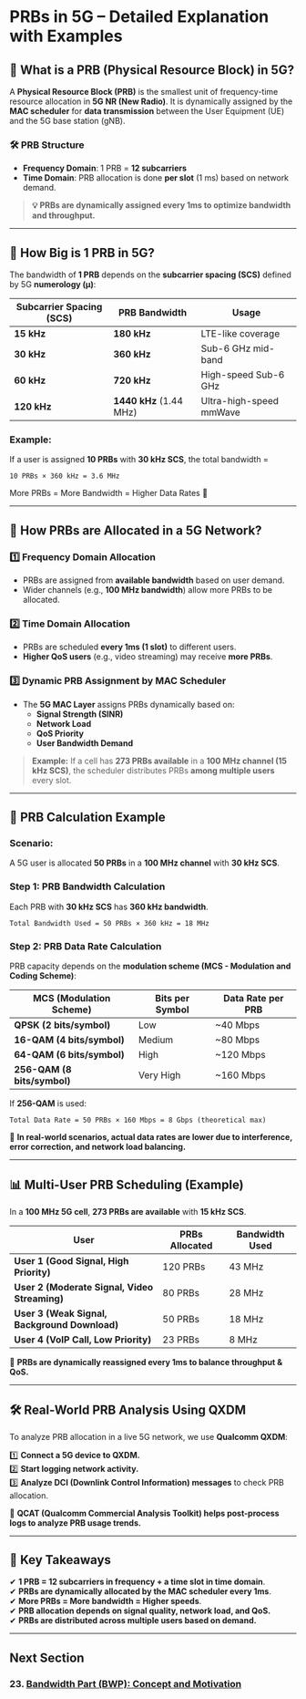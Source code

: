 # **PRBs in 5G – Detailed Explanation with Examples**

## **📡 What is a PRB (Physical Resource Block) in 5G?**
A **Physical Resource Block (PRB)** is the smallest unit of frequency-time resource allocation in **5G NR (New Radio)**. It is dynamically assigned by the **MAC scheduler** for **data transmission** between the User Equipment (UE) and the 5G base station (gNB).

### **🛠 PRB Structure**
- **Frequency Domain**: 1 PRB = **12 subcarriers**
- **Time Domain**: PRB allocation is done **per slot** (1 ms) based on network demand.

> **💡 PRBs are dynamically assigned every 1ms to optimize bandwidth and throughput.**

---

## **📏 How Big is 1 PRB in 5G?**
The bandwidth of **1 PRB** depends on the **subcarrier spacing (SCS)** defined by 5G **numerology (µ)**:

| **Subcarrier Spacing (SCS)** | **PRB Bandwidth** | **Usage** |
|-----------------------------|------------------|----------|
| **15 kHz**  | **180 kHz** | LTE-like coverage |
| **30 kHz**  | **360 kHz** | Sub-6 GHz mid-band |
| **60 kHz**  | **720 kHz** | High-speed Sub-6 GHz |
| **120 kHz** | **1440 kHz** (1.44 MHz) | Ultra-high-speed mmWave |

### **Example:**
If a user is assigned **10 PRBs** with **30 kHz SCS**, the total bandwidth =

```
10 PRBs × 360 kHz = 3.6 MHz
```

More PRBs = More Bandwidth = Higher Data Rates 🚀

---

## **🔹 How PRBs are Allocated in a 5G Network?**
### **1️⃣ Frequency Domain Allocation**
- PRBs are assigned from **available bandwidth** based on user demand.
- Wider channels (e.g., **100 MHz bandwidth**) allow more PRBs to be allocated.

### **2️⃣ Time Domain Allocation**
- PRBs are scheduled **every 1ms (1 slot)** to different users.
- **Higher QoS users** (e.g., video streaming) may receive **more PRBs**.

### **3️⃣ Dynamic PRB Assignment by MAC Scheduler**
- The **5G MAC Layer** assigns PRBs dynamically based on:
  - **Signal Strength (SINR)**
  - **Network Load**
  - **QoS Priority**
  - **User Bandwidth Demand**

> **Example:** If a cell has **273 PRBs available** in a **100 MHz channel (15 kHz SCS)**, the scheduler distributes PRBs **among multiple users** every slot.

---

## **📝 PRB Calculation Example**
### **Scenario:**
A 5G user is allocated **50 PRBs** in a **100 MHz channel** with **30 kHz SCS**.

### **Step 1: PRB Bandwidth Calculation**
Each PRB with **30 kHz SCS** has **360 kHz bandwidth**.

```
Total Bandwidth Used = 50 PRBs × 360 kHz = 18 MHz
```

### **Step 2: PRB Data Rate Calculation**
PRB capacity depends on the **modulation scheme (MCS - Modulation and Coding Scheme)**:

| **MCS (Modulation Scheme)** | **Bits per Symbol** | **Data Rate per PRB** |
|-----------------|----------------|----------------------|
| **QPSK (2 bits/symbol)** | Low | ~40 Mbps |
| **16-QAM (4 bits/symbol)** | Medium | ~80 Mbps |
| **64-QAM (6 bits/symbol)** | High | ~120 Mbps |
| **256-QAM (8 bits/symbol)** | Very High | ~160 Mbps |

If **256-QAM** is used:
```
Total Data Rate = 50 PRBs × 160 Mbps = 8 Gbps (theoretical max)
```

📌 **In real-world scenarios, actual data rates are lower due to interference, error correction, and network load balancing.**

---

## **📊 Multi-User PRB Scheduling (Example)**
In a **100 MHz 5G cell**, **273 PRBs are available** with **15 kHz SCS**.

| **User** | **PRBs Allocated** | **Bandwidth Used** |
|---------|-----------------|----------------|
| **User 1 (Good Signal, High Priority)** | 120 PRBs | 43 MHz |
| **User 2 (Moderate Signal, Video Streaming)** | 80 PRBs | 28 MHz |
| **User 3 (Weak Signal, Background Download)** | 50 PRBs | 18 MHz |
| **User 4 (VoIP Call, Low Priority)** | 23 PRBs | 8 MHz |

📌 **PRBs are dynamically reassigned every 1ms to balance throughput & QoS.**

---

## **🛠 Real-World PRB Analysis Using QXDM**
To analyze PRB allocation in a live 5G network, we use **Qualcomm QXDM**:

1️⃣ **Connect a 5G device to QXDM.**  
2️⃣ **Start logging network activity.**  
3️⃣ **Analyze DCI (Downlink Control Information) messages** to check PRB allocation.

📌 **QCAT (Qualcomm Commercial Analysis Toolkit) helps post-process logs to analyze PRB usage trends.**

---

## **🚀 Key Takeaways**
✔ **1 PRB = 12 subcarriers in frequency + a time slot in time domain**.  
✔ **PRBs are dynamically allocated by the MAC scheduler every 1ms**.  
✔ **More PRBs = More bandwidth = Higher speeds**.  
✔ **PRB allocation depends on signal quality, network load, and QoS.**  
✔ **PRBs are distributed across multiple users based on demand.**

---
## Next Section
### 23. [Bandwidth Part (BWP): Concept and Motivation](Bandwidth_Part_BWP_Concept_Motivation.md)

